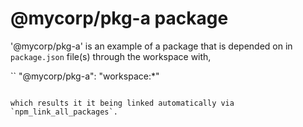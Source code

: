 # @mycorp/pkg-a package

'@mycorp/pkg-a' is an example of a package that is depended on in `package.json` file(s) through the workspace with,

``
"@mycorp/pkg-a": "workspace:\*"

```

which results it it being linked automatically via `npm_link_all_packages`.
```
